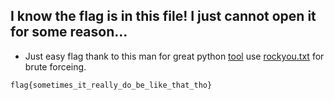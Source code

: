 ## I know the flag is in this file! I just cannot open it for some reason...
- Just easy flag thank to this man for great python [tool](https://github.com/nlitsme/vimdecrypt) use [rockyou.txt](https://github.com/brannondorsey/naive-hashcat/releases/download/data/rockyou.txt) for brute forceing.
```
flag{sometimes_it_really_do_be_like_that_tho}
```
